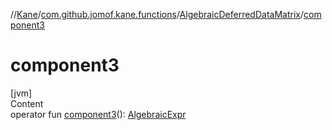 //[Kane](../../index.md)/[com.github.jomof.kane.functions](../index.md)/[AlgebraicDeferredDataMatrix](index.md)/[component3](component3.md)



# component3  
[jvm]  
Content  
operator fun [component3](component3.md)(): [AlgebraicExpr](../../com.github.jomof.kane.impl/-algebraic-expr/index.md)  



